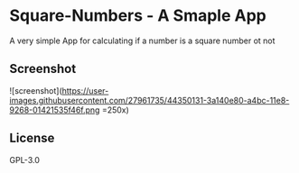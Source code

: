 # Square-Numbers -  A Smaple App
A very simple App for calculating if a number is a square number ot not

## Screenshot
![screenshot](https://user-images.githubusercontent.com/27961735/44350131-3a140e80-a4bc-11e8-9268-01421535f46f.png =250x)

## License
GPL-3.0
